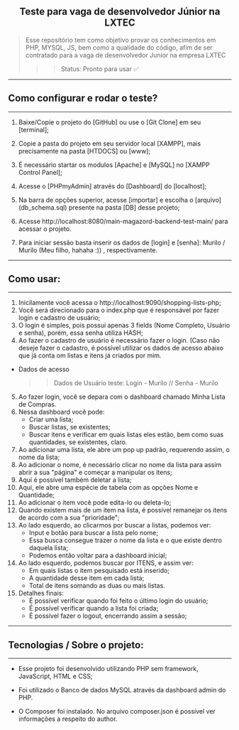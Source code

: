 <div align='center'>

## **Teste para vaga de desenvolvedor Júnior na LXTEC** 

</div>

> Esse repositório tem como objetivo provar os conhecimentos em PHP, MYSQL, JS, bem como a qualidade do código, afim de ser contratado para a vaga de desenvolvedor Junior na empresa LXTEC
> >> Status: Pronto para usar ✅

---------------------------------------------------------------------------------------------------------------------------------
## Como configurar e rodar o teste? 
---------------------------------------------------------------------------------------------------------------------------------
1) Baixe/Copie o projeto do [GitHub] ou use o [Git Clone] em seu [terminal];

2) Copie a pasta do projeto em seu servidor local [XAMPP], mais precisamente na pasta [HTDOCS] ou [www];

3) É necessário startar os modulos [Apache] e [MySQL] no [XAMPP Control Panel];

4) Acesse o [PHPmyAdmin] através do [Dashboard] do [localhost]; 

5) Na barra de opções superior, acesse [importar] e escolha o [arquivo] (db_schema.sql) presente na pasta [DB] desse projeto;

6) Acesse http://localhost:8080/main-magazord-backend-test-main/ para acessar o projeto. 

7) Para iniciar sessão basta inserir os dados de [login] e [senha]: Murilo / Murilo (Meu filho, hahaha :)) , respectivamente.

---------------------------------------------------------------------------------------------------------------------------------
## Como usar:
---------------------------------------------------------------------------------------------------------------------------------
1. Inicilamente você acessa o http://localhost:9090/shopping-lists-php;
2. Você será direcionado para o index.php que é responsável por fazer login e cadastro de usuário;
3. O login é simples, pois possui apenas 3 fields (Nome Completo, Usuário e senha), porém, essa senha utiliza HASH;
4. Ao fazer o cadastro de usuário é necessário fazer o login.
   (Caso não deseje fazer o cadastro, é possível utilizar os dados de acesso abaixo que já conta om listas e itens já criados por mim.
   
 - Dados de acesso

     >> Dados de Usuário teste: Login - Murilo // Senha - Murilo

5. Ao fazer login, você se depara com o dashboard chamado Minha Lista de Compras.
6. Nessa dashboard você pode:
   - Criar uma lista;
   - Buscar listas, se existentes;
   - Buscar itens e verificar em quais listas eles estão, bem como suas quantidades, se existentes, claro.
7. Ao adicionar uma lista, ele abre um pop up padrão, requerendo assim, o nome da lista;
8. Ao adicionar o nome, é necessário clicar no nome da lista para assim abrir a sua "página" e começar a manipular os itens;
9. Aqui é possível também deletar a lista;
10. Aqui, ele abre uma espécie de tabela com as opções Nome e Quantidade;
11. Ao adicionar o item você pode edita-lo ou deleta-lo;
12. Quando existem mais de um item na lista, é possível remanejar os itens de acordo com a sua "prioridade";
13. Ao lado esquerdo, ao clicarmos por buscar a listas, podemos ver:
    - Input e botão para buscar a lista pelo nome;
    - Essa busca consegue trazer o nome da lista e o que existe dentro daquela lista;
    - Podemos então voltar para a dashboard inicial;
14. Ao lado esquerdo, podemos buscar por ITENS, e assim ver:
    - Em quais listas o item pesquisado está inserido;
    - A quantidade desse item em cada lista;
    - Total de itens somando as duas ou mais listas.
15. Detalhes finais: 
    - É possível verificar quando foi feito o último login do usuário;
    - É possível verificar quando a lista foi criada;
    - É possível fazer o logout, encerrando assim a sessão;
      
---------------------------------------------------------------------------------------------------------------------------------
## Tecnologias / Sobre o projeto: 
---------------------------------------------------------------------------------------------------------------------------------
- Esse projeto foi desenvolvido utilizando PHP sem framework, JavaScript, HTML e CSS;

- Foi utilizado o Banco de dados MySQL através da dashboard admin do PHP.

- O Composer foi instalado. No arquivo composer.json é possível ver informações a respeito do author.

